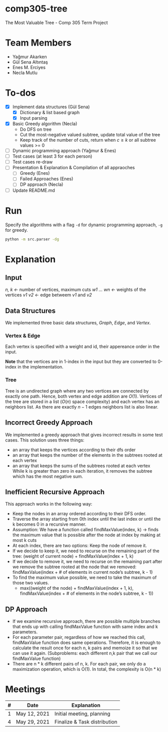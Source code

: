 # comp305-tree
The Most Valuable Tree - Comp 305 Term Project

# Team Members
- Yağmur Akarken
- Gül Sena Altıntaş
- Enes M. Erciyes
- Necla Mutlu

# To-dos
- [x] Implement data structures (Gül Sena)
    - [x] Dictionary & list based graph
    - [x] Input parsing
- [x] Basic Greedy algorithm (Necla)
    - Do DFS on tree
    - Cut the most-negative valued subtree, update total value of the tree
    - Keep track of the number of cuts, return when $c\geq k$ or all subtree values >= 0
- [ ] Dynamic programming approach (Yağmur & Enes)
- [ ] Test cases (at least 3 for each person) 
- [ ] Test cases re-draw
- [ ] Presentation & Explanation & Compilation of all appraoches
    - [ ] Greedy (Enes)
    - [ ] Failed Approaches (Enes)
    - [ ] DP approach (Necla)
- [ ] Update README.md

# Run
Specify the algorithms with a flag `-d` for dynamic programming approach, `-g` for greedy.
```bash
python -m src.parser -dg
```
# Explanation
## Input
*n, k <-* number of vertices, maximum cuts
*w1 ... wn <-* weights of the vertices
*v1 v2 <-* edge betweem *v1* and *v2*

## Data Structures
We implemented three basic data structures, *Graph*, *Edge*, and *Vertex*. 
### Vertex & Edge
Each vertex is specified with a weight and id, their appereance order in the input. 

**Note** that the vertices are in 1-index in the input but they are converted to 0-index in the implementation.

### Tree
Tree is an undirected graph where any two vertices are connected by exactly one path. Hence, both vertex and edge addition are $O(1)$. Vertices of the tree are stored in a list ($O(n)$ space complexity) and each vertex has an neighbors list. As there are exactly $n-1$ edges neighbors list is also linear.
## Incorrect Greedy Approach
We implemented a greedy approach that gives incorrect results in some test cases. This solution uses three things:
- an array that keeps the vertices according to their dfs order 
- an array that keeps the number of the elements in the subtrees rooted at each vertex
- an array that keeps the sums of the subtrees rooted at each vertex
While k is greater than zero in each iteration, it removes the subtree which has the most negative sum.
## Inefficient Recursive Approach
This approach works in the following way: 
- Keep the nodes in an array ordered according to their DFS order.
- Traverse the array starting from 0th index until the last index or until the k becomes 0 in a recursive manner.
- Assumption: We have a function called findMaxValue(index, k) → finds the maximum value that is possible after the node at index by making at most k cuts
- At each index, there are two options: Keep the node of remove it.
- If we decide to keep it, we need to recurse on the remaining part of the tree: (weight of current node) + findMaxValue(index + 1, k)
- If we decide to remove it, we need to recurse on the remaining part after we remove the subtree rooted at the node that we removed: findMaxValue(index + # of elements in current node’s subtree, k - 1)
- To find the maximum value possible, we need to take the maximum of those two values. 
  - max((weight of the node) + findMaxValue(index + 1, k), findMaxValue(index + # of elements in the node’s subtree, k - 1))

## DP Approach
- If we examine recursive approach, there are possible multiple branches that ends up with calling findMaxValue function with same index and k parameters. 
- For each parameter pair, regardless of how we reached this call, findMaxValue function does same operations. Therefore, it is enough to calculate the result once for each n, k pairs and memoize it so that we can use it again. (Subproblems: each different n,k pair that we call our findMaxValue function)
- There are n * k different pairs of n, k. For each pair, we only do a maximization operation, which is O(1). In total,  the complexity is O(n * k)

# Meetings
| #  | Date  | Explanation |
| -- | ----  | ----------  |
| 1  |  May 12, 2021 | Initial meeting, planning |
| 4  |  May 29, 2021 | Finalize & Task distribution |
